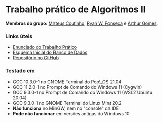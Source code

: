 # Trabalho prático de Algoritmos II

**Membros do grupo:**
[Mateus Coutinho](mailto:maateus.coutinho@gmail.com),
[Ryan W. Fonseca](mailto:ryanfonseca183@gmail.com) e
[Arthur Gomes](mailto:umarthurqualquer74@gmail.com).

<!--  Adicionar coisas aqui -->

### Links úteis
* [Enunciado do Trabalho Prático](https://drive.google.com/file/d/1ZBiuMbhB2HZsXQaZr_W-xiDfEGL1aGtI/view)  
* [Esquema Inicial do Banco de Dados](https://prnt.sc/20xe9xu)  
* [Repositório no GitHub](https://github.com/mcoutinhof/sistema-hotel)  

### Testado em
* GCC 10.3.0-1 no GNOME Terminal do Pop!_OS 21.04
* GCC 11.2.0-1 no Prompt de Comando do Windows 11 (Cygwin)
* GCC  9.3.0-1 no Prompt de Comando do Windows 11 (WSL2 Ubuntu 20.04)
* GCC  9.3.0-1 no GNOME Terminal do Linux Mint 20.2
* **Não funciona** no MinGW, nem no "console" da IDE
* **Pode não funcionar** em versões antigas do Windows 10
